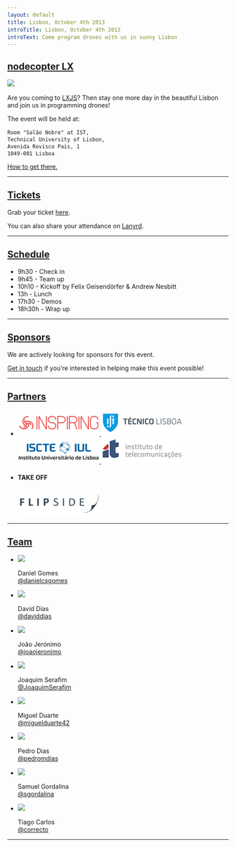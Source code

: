 ```yaml
---
layout: default
title: Lisbon, October 4th 2013
introTitle: Lisbon, October 4th 2013
introText: Come program drones with us in sunny Lisbon
---
```


<h2 id="intro"><a href="#intro">nodecopter LX</a></h2>

<img src="http://cvc.instituto-camoes.pt/ciencia/istm.jpg" width=512/>

Are you coming to [LXJS](http://2013.lxjs.org)? Then stay one more day in the beautiful Lisbon and join us in programming drones!

The event will be held at:

```
Room "Salão Nobre" at IST,
Technical University of Lisbon,
Avenida Rovisco Pais, 1
1049-001 Lisboa
```

[How to get there.](http://www.ist.utl.pt/en/about-IST/location/)

<hr>

<h2 id="tickets"><a href="#tickets">Tickets</a></h2>

<p>Grab your ticket <a href='https://tito.io/nodecopter/nodecopter-lx'>here</a>.</p>

<p>You can also share your attendance on <a href='http://lanyrd.com/2013/nodecopterlx'>Lanyrd</a>.</p>

<hr>

<h2 id="schedule"><a href="#schedule">Schedule</a></h2>

<ul>
    <li>9h30 - Check in</li>
    <li>9h45 - Team up</li>
    <li>10h10 - Kickoff by Felix Geisendörfer &amp; Andrew Nesbitt</li>
    <li>13h - Lunch</li>
    <li>17h30 - Demos</li>
    <li>18h30h - Wrap up</li>
</ul>

<hr>

<h2 id="sponsors"><a href="#sponsors">Sponsors</a></h2>

<p>We are actively looking for sponsors for this event.</p> <a href="mailto:team@nodecopter.pt">Get in touch</a> if you're interested in helping make this event possible!

<hr>

<h2 id="partners"><a href="#partners">Partners</a></h2>

<ul class="sponsors">
  <li>
    <a href="http://inspiring.pt/" title="Inspiring PT" target="_blank">
        <img src="/img/sponsors/inspiring.jpg" />
    </a>
    <a href="http://www.ist.utl.pt/" title="IST" target="_blank">
        <img src="/img/sponsors/ist.jpg" />
    </a>
    <a href="http://www.iscte-iul.pt/" title="ISCTE" target="_blank">
        <img src="/img/sponsors/iscte.jpg" />
    </a>
    <a href="http://www.it.pt/" title="IT" target="_blank">
        <img src="/img/sponsors/it.jpg" />
    </a>
  </li>
  <li>
    <h4>TAKE OFF</h4>
    <a href="http://flipside.org/" title="Flipside" target="_blank">
        <img src="/img/sponsors/flipside.jpg" />
    </a>
  </li>
</ul>

<hr>

<h2 id="team"><a href="#team">Team</a></h2>

<ul class="team">
  <li>
    <img src="http://www.gravatar.com/avatar/0fe2d959c89cf2d9de497a237c4ea99d?s=200">
    <p>
      Daniel Gomes<br>
      <a href="https://twitter.com/danielcsgomes">@danielcsgomes</a>
    </p>
  </li>
  <li>
    <img src="http://www.gravatar.com/avatar/0b2bf11db649b4901d41510c3b48ea55?s=200">
    <p>
      David Dias<br>
      <a href="https://twitter.com/daviddias">@daviddias</a>
    </p>
  </li>
  <li>
    <img src="https://secure.gravatar.com/avatar/b48ca559272ccab6ba5554be1572c9ef?s=200">
    <p>
      João Jerónimo<br>
      <a href="https://twitter.com/joaojeronimo">@joaojeronimo</a>
    </p>
  </li>
  <li>
    <img src="https://secure.gravatar.com/avatar/d3c232adfe0847b09bad08f124ddee49?s=200">
    <p>
      Joaquim Serafim<br>
      <a href="https://twitter.com/JoaquimSerafim">@JoaquimSerafim</a>
    </p>
  </li>
  <li>
    <img src="http://www.gravatar.com/avatar/9a68e46386950544e23ad30276ab7dca?s=200">
    <p>
      Miguel Duarte<br>
      <a href="https://twitter.com/miguelduarte42">@miguelduarte42</a>
    </p>
  </li>
  <li>
    <img src="http://www.gravatar.com/avatar/c278114f8923b4b5363c363e6b22dfd2?s=200">
    <p>
      Pedro Dias<br>
      <a href="https://twitter.com/pedromdias">@pedromdias</a>
    </p>
  </li>
  <li>
    <img src="https://secure.gravatar.com/avatar/a2624352f5141099905845086fd83789?s=200">
    <p>
      Samuel Gordalina<br>
      <a href="https://twitter.com/sgordalina">@sgordalina</a>
    </p>
  </li>
  <li>
    <img src="https://secure.gravatar.com/avatar/a6e05800ea17cefce306d21c5f02e1e1?s=200">
    <p>
      Tiago Carlos<br>
      <a href="https://twitter.com/correcto">@correcto</a>
    </p>
  </li>
</ul>
<hr>